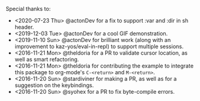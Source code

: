 Special thanks to:
- <2020-07-23 Thu> @actonDev for a fix to support :var and :dir in sh header.
- <2019-12-03 Tue> @actonDev for a cool GIF demonstration.
- <2019-11-10 Sun> @actonDev for brilliant work (along with an improvement to kaz-yos/eval-in-repl) to support multiple sessions.
- <2016-11-21 Mon> @theldoria for a PR to validate cursor location, as well as smart refactoring.
- <2016-11-21 Mon> @theldoria for contributing the example to integrate this package to org-mode's `C-<return>` and `M-<return>`.
- <2016-11-20 Sun> @stardiviner for making a PR, as well as for a suggestion on the keybindings.
- <2016-11-20 Sun> @syohex for a PR to fix byte-compile errors.

